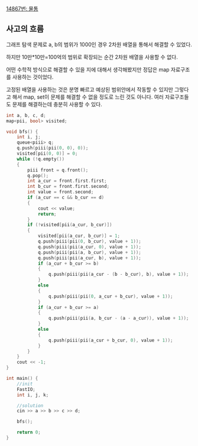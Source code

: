 [14867번: 물통](https://www.acmicpc.net/problem/14867)

## 사고의 흐름

그래프 탐색 문제로 a, b의 범위가 1000인 경우 2차원 배열을 통해서 해결할 수 있었다.

하지만 10만*10만=100억의 범위로 확장되는 순간 2차원 배열을 사용할 수 없다.

어떤 수학적 방식으로 해결할 수 있을 지에 대해서 생각해봤지만 정답은 map 자료구조를 사용하는 것이었다.

고정된 배열을 사용하는 것은 분명 빠르고 예상된 범위안에서 작동할 수 있지만 그렇다고 해서 map, set이 문제를 해결할 수 없을 정도로 느린 것도 아니다. 여러 자료구조들도 문제를 해결하는데 충분히 사용할 수 있다.

```cpp
int a, b, c, d;
map<pii, bool> visited;

void bfs() {
	int i, j;
	queue<piii> q;
	q.push(piii(pii(0, 0), 0));
	visited[pii(0, 0)] = 0;
	while (!q.empty())
	{
		piii front = q.front();
		q.pop();
		int a_cur = front.first.first;
		int b_cur = front.first.second;
		int value = front.second;
		if (a_cur == c && b_cur == d)
		{
			cout << value;
			return;
		}
		if (!visited[pii(a_cur, b_cur)])
		{
			visited[pii(a_cur, b_cur)] = 1;
			q.push(piii(pii(0, b_cur), value + 1));
			q.push(piii(pii(a_cur, 0), value + 1));
			q.push(piii(pii(a, b_cur), value + 1));
			q.push(piii(pii(a_cur, b), value + 1));
			if (a_cur + b_cur >= b)
			{
				q.push(piii(pii(a_cur - (b - b_cur), b), value + 1));
			}
			else
			{
				q.push(piii(pii(0, a_cur + b_cur), value + 1));
			}
			if (a_cur + b_cur >= a)
			{
				q.push(piii(pii(a, b_cur - (a - a_cur)), value + 1));
			}
			else
			{
				q.push(piii(pii(a_cur + b_cur, 0), value + 1));
			}
		}
	}
	cout << -1;
}

int main() {
	//init
	FastIO;
	int i, j, k;

	//solution
	cin >> a >> b >> c >> d;

	bfs();

	return 0;
}
```
